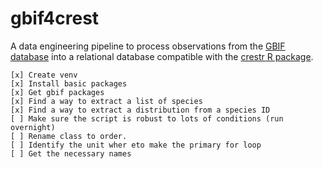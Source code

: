 # gbif4crest
A data engineering pipeline to process observations from the [GBIF database](https://www.gbif.org) into a relational database compatible with the [crestr R package](https://www.manuelchevalier.com/crestr/index.html).


    [x] Create venv
    [x] Install basic packages
    [x] Get gbif packages
    [x] Find a way to extract a list of species
    [x] Find a way to extract a distribution from a species ID
    [ ] Make sure the script is robust to lots of conditions (run overnight)
    [ ] Rename class to order.
    [ ] Identify the unit wher eto make the primary for loop
    [ ] Get the necessary names
